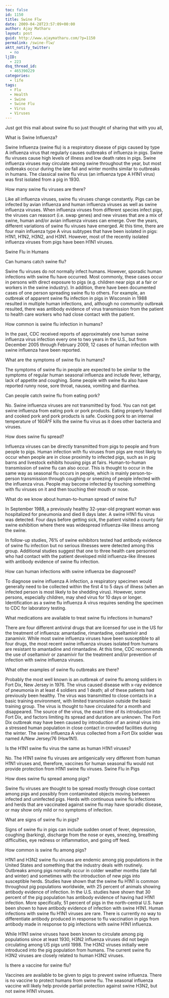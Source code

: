 ```yaml
---
toc: false
id: 1150
title: Swine Flw
date: 2009-04-28T23:57:09+00:00
author: Ajay Matharu
layout: post
guid: http://www.ajaymatharu.com/?p=1150
permalink: /swine-flw/
aktt_notify_twitter:
  - no
ljID:
  - 223
dsq_thread_id:
  - 465390229
categories:
  - life
tags:
  - Flu
  - Health
  - Swine
  - Swine Flu
  - Virus
  - Viruses
---
```

Just got this mail about swine flu so just thought of sharing that with you all,

What is Swine Influenza?

Swine Influenza (swine flu) is a respiratory disease of pigs caused by type A influenza virus that regularly causes outbreaks of influenza in pigs. Swine flu viruses cause high levels of illness and low death rates in pigs. Swine influenza viruses may circulate among swine throughout the year, but most outbreaks occur during the late fall and winter months similar to outbreaks in humans. The classical swine flu virus (an influenza type A H1N1 virus) was first isolated from a pig in 1930.

How many swine flu viruses are there?

Like all influenza viruses, swine flu viruses change constantly. Pigs can be infected by avian influenza and human influenza viruses as well as swine influenza viruses. When influenza viruses from different species infect pigs, the viruses can reassort (i.e. swap genes) and new viruses that are a mix of swine, human and/or avian influenza viruses can emerge. Over the years, different variations of swine flu viruses have emerged. At this time, there are four main influenza type A virus subtypes that have been isolated in pigs: H1N1, H1N2, H3N2, and H3N1. However, most of the recently isolated influenza viruses from pigs have been H1N1 viruses.
  
Swine Flu in Humans

Can humans catch swine flu?

Swine flu viruses do not normally infect humans. However, sporadic human infections with swine flu have occurred. Most commonly, these cases occur in persons with direct exposure to pigs (e.g. children near pigs at a fair or workers in the swine industry). In addition, there have been documented cases of one person spreading swine flu to others. For example, an outbreak of apparent swine flu infection in pigs in Wisconsin in 1988 resulted in multiple human infections, and, although no community outbreak resulted, there was antibody evidence of virus transmission from the patient to health care workers who had close contact with the patient.
  
How common is swine flu infection in humans?

In the past, CDC received reports of approximately one human swine influenza virus infection every one to two years in the U.S., but from December 2005 through February 2009, 12 cases of human infection with swine influenza have been reported.

What are the symptoms of swine flu in humans?

The symptoms of swine flu in people are expected to be similar to the symptoms of regular human seasonal influenza and include fever, lethargy, lack of appetite and coughing. Some people with swine flu also have reported runny nose, sore throat, nausea, vomiting and diarrhea.

Can people catch swine flu from eating pork?

No. Swine influenza viruses are not transmitted by food. You can not get swine influenza from eating pork or pork products. Eating properly handled and cooked pork and pork products is safe. Cooking pork to an internal temperature of 160Â°F kills the swine flu virus as it does other bacteria and viruses.

How does swine flu spread?

Influenza viruses can be directly transmitted from pigs to people and from people to pigs. Human infection with flu viruses from pigs are most likely to occur when people are in close proximity to infected pigs, such as in pig barns and livestock exhibits housing pigs at fairs. Human-to-human transmission of swine flu can also occur. This is thought to occur in the same way as seasonal flu occurs in people, which is mainly person-to-person transmission through coughing or sneezing of people infected with the influenza virus. People may become infected by touching something with flu viruses on it and then touching their mouth or nose.

What do we know about human-to-human spread of swine flu?

In September 1988, a previously healthy 32-year-old pregnant woman was hospitalized for pneumonia and died 8 days later. A swine H1N1 flu virus was detected. Four days before getting sick, the patient visited a county fair swine exhibition where there was widespread influenza-like illness among the swine.

In follow-up studies, 76% of swine exhibitors tested had antibody evidence of swine flu infection but no serious illnesses were detected among this group. Additional studies suggest that one to three health care personnel who had contact with the patient developed mild influenza-like illnesses with antibody evidence of swine flu infection.
  
How can human infections with swine influenza be diagnosed?

To diagnose swine influenza A infection, a respiratory specimen would generally need to be collected within the first 4 to 5 days of illness (when an infected person is most likely to be shedding virus). However, some persons, especially children, may shed virus for 10 days or longer. Identification as a swine flu influenza A virus requires sending the specimen to CDC for laboratory testing.

What medications are available to treat swine flu infections in humans?

There are four different antiviral drugs that are licensed for use in the US for the treatment of influenza: amantadine, rimantadine, oseltamivir and zanamivir. While most swine influenza viruses have been susceptible to all four drugs, the most recent swine influenza viruses isolated from humans are resistant to amantadine and rimantadine. At this time, CDC recommends the use of oseltamivir or zanamivir for the treatment and/or prevention of infection with swine influenza viruses.

What other examples of swine flu outbreaks are there?

Probably the most well known is an outbreak of swine flu among soldiers in Fort Dix, New Jersey in 1976. The virus caused disease with x-ray evidence of pneumonia in at least 4 soldiers and 1 death; all of these patients had previously been healthy. The virus was transmitted to close contacts in a basic training environment, with limited transmission outside the basic training group. The virus is thought to have circulated for a month and disappeared. The source of the virus, the exact time of its introduction into Fort Dix, and factors limiting its spread and duration are unknown. The Fort Dix outbreak may have been caused by introduction of an animal virus into a stressed human population in close contact in crowded facilities during the winter. The swine influenza A virus collected from a Fort Dix soldier was named A/New Jersey/76 (Hsw1N1).
  
Is the H1N1 swine flu virus the same as human H1N1 viruses?

No. The H1N1 swine flu viruses are antigenically very different from human H1N1 viruses and, therefore, vaccines for human seasonal flu would not provide protection from H1N1 swine flu viruses. Swine Flu in Pigs

How does swine flu spread among pigs?

Swine flu viruses are thought to be spread mostly through close contact among pigs and possibly from contaminated objects moving between infected and uninfected pigs. Herds with continuous swine flu infections and herds that are vaccinated against swine flu may have sporadic disease, or may show only mild or no symptoms of infection.

What are signs of swine flu in pigs?

Signs of swine flu in pigs can include sudden onset of fever, depression, coughing (barking), discharge from the nose or eyes, sneezing, breathing difficulties, eye redness or inflammation, and going off feed.

How common is swine flu among pigs?

H1N1 and H3N2 swine flu viruses are endemic among pig populations in the United States and something that the industry deals with routinely. Outbreaks among pigs normally occur in colder weather months (late fall and winter) and sometimes with the introduction of new pigs into susceptible herds. Studies have shown that the swine flu H1N1 is common throughout pig populations worldwide, with 25 percent of animals showing antibody evidence of infection. In the U.S. studies have shown that 30 percent of the pig population has antibody evidence of having had H1N1 infection. More specifically, 51 percent of pigs in the north-central U.S. have been shown to have antibody evidence of infection with swine H1N1. Human infections with swine flu H1N1 viruses are rare. There is currently no way to differentiate antibody produced in response to flu vaccination in pigs from antibody made in response to pig infections with swine H1N1 influenza.

While H1N1 swine viruses have been known to circulate among pig populations since at least 1930, H3N2 influenza viruses did not begin circulating among US pigs until 1998. The H3N2 viruses initially were introduced into the pig population from humans. The current swine flu H3N2 viruses are closely related to human H3N2 viruses.

Is there a vaccine for swine flu?

Vaccines are available to be given to pigs to prevent swine influenza. There is no vaccine to protect humans from swine flu. The seasonal influenza vaccine will likely help provide partial protection against swine H3N2, but not swine H1N1 viruses.
